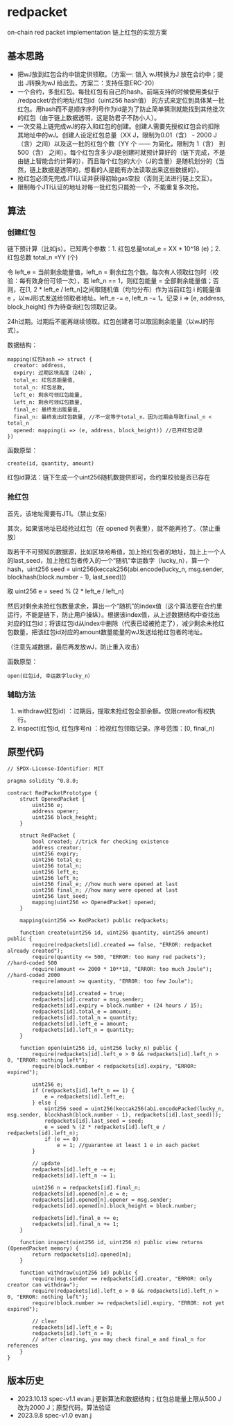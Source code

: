 # redpacket
on-chain red packet implementation
链上红包的实现方案

## 基本思路

* 把wJ放到红包合约中锁定供领取。（方案一: 锁入 wJ转换为J 放在合约中；提出 J转换为wJ 给出去。方案二：支持任意ERC-20）
* 一个合约，多批红包。每批红包有自己的hash。前端支持的时候使用类似于 /redpacket/合约地址/红包id（uint256 hash值） 的方式来定位到具体某一批红包。用hash而不是顺序序列号作为id是为了防止简单猜测就能找到其他批次的红包（由于链上数据透明，这是防君子不防小人）。
* 一次交易上链完成wJ的存入和红包的创建。创建人需要先授权红包合约扣除其地址中的wJ。创建人设定红包总量（XX J，限制为0.01（含） - 2000 J（含）之间）以及这一批的红包个数（YY 个 —— 为简化，限制为 1（含） 到 500（含） 之间）。每个红包含多少J是创建时就预计算好的（链下完成，不是由链上智能合约计算的），而且每个红包的大小（J的含量）是随机划分的（当然，链上数据是透明的，想看的人是能有办法读取出来这些数据的）。
* 抢红包必须先完成JTI认证并获得初始gas空投（否则无法进行链上交互）。
* 限制每个JTI认证的地址对每一批红包只能抢一个，不能重复多次抢。

## 算法

### 创建红包

链下预计算（比如js）。已知两个参数：1. 红包总量total_e = XX * 10^18 (e)；2. 红包总数 total_n =YY (个)

令 left_e = 当前剩余能量值，left_n = 剩余红包个数。每次有人领取红包时（校验：每有效身份可领一次），若 left_n == 1，则红包能量 = 全部剩余能量值；否则，在[1, 2 * left_e / left_n]之间取随机值（均匀分布）作为当前红包 i 的能量值 e ，以wJ形式发送给领取者地址。left_e -= e, left_n -= 1。记录 i => [e, address, block_height] 作为待查询红包领取记录。

24h过期。过期后不能再继续领取。红包创建者可以取回剩余能量（以wJ的形式）。

数据结构：
```
mapping(红包hash => struct {
  creator: address,
  expiry: 过期区块高度（24h）,
  total_e: 红包总能量值,
  total_n: 红包总数,
  left_e: 剩余可领红包能量,
  left_n: 剩余可领红包数量,
  final_e: 最终发出能量值,
  final_n: 最终发出红包数量, //不一定等于total_n，因为过期会导致final_n < total_n
  opened: mapping(i => (e, address, block_height)) //已开红包记录
})
```

函数原型：
```
create(id, quantity, amount)
```

红包id算法：链下生成一个uint256随机数提供即可，合约里校验是否已存在

### 抢红包

首先，该地址需要有JTI。（禁止女巫）

其次，如果该地址已经抢过红包（在 opened 列表里），就不能再抢了。（禁止重放）

取若干不可预知的数据源，比如区块哈希值，加上抢红包者的地址，加上上一个人的last_seed，加上抢红包者传入的一个“随机”幸运数字（lucky_n），算一个hash，uint256 seed = uint256(keccak256(abi.encode(lucky_n, msg.sender, blockhash(block.number - 1), last_seed)))

取 uint256 e = seed % (2 * left_e / left_n)

然后对剩余未抢红包数量求余，算出一个“随机”的index值（这个算法要在合约里运行，不能是链下，防止用户操纵）。根据该index值，从上述数据结构中查找出对应的红包id；将该红包id从index中删除（代表已经被抢走了），减少剩余未抢红包数量，把该红包id对应的amount数量能量的wJ发送给抢红包者的地址。

（注意先减数据，最后再发放wJ，防止重入攻击）

函数原型：
```
open(红包id, 幸运数字lucky_n）
```

### 辅助方法

1. withdraw(红包id) ：过期后，提取未抢红包全部余额。仅限creator有权执行。
2. inspect(红包id, 红包序号n) ：检视红包领取记录。序号范围：[0, final_n)

## 原型代码

```
// SPDX-License-Identifier: MIT

pragma solidity ^0.8.0;

contract RedPacketPrototype {
    struct OpenedPacket {
        uint256 e;
        address opener;
        uint256 block_height;
    }

    struct RedPacket {
        bool created; //trick for checking existence
        address creator;
        uint256 expiry;
        uint256 total_e;
        uint256 total_n;
        uint256 left_e;
        uint256 left_n;
        uint256 final_e; //how much were opened at last
        uint256 final_n; //how many were opened at last
        uint256 last_seed;
        mapping(uint256 => OpenedPacket) opened;
    }

    mapping(uint256 => RedPacket) public redpackets;

    function create(uint256 id, uint256 quantity, uint256 amount) public {
        require(redpackets[id].created == false, "ERROR: redpacket already created");
        require(quantity <= 500, "ERROR: too many red packets"); //hard-coded 500
        require(amount <= 2000 * 10**18, "ERROR: too much Joule"); //hard-coded 2000
        require(amount >= quantity, "ERROR: too few Joule");

        redpackets[id].created = true;
        redpackets[id].creator = msg.sender;
        redpackets[id].expiry = block.number + (24 hours / 15);
        redpackets[id].total_e = amount;
        redpackets[id].total_n = quantity;
        redpackets[id].left_e = amount;
        redpackets[id].left_n = quantity;
    }

    function open(uint256 id, uint256 lucky_n) public {
        require(redpackets[id].left_e > 0 && redpackets[id].left_n > 0, "ERROR: nothing left");
        require(block.number < redpackets[id].expiry, "ERROR: expired");
        
        uint256 e;
        if (redpackets[id].left_n == 1) {
            e = redpackets[id].left_e;
        } else {
            uint256 seed = uint256(keccak256(abi.encodePacked(lucky_n, msg.sender, blockhash(block.number - 1), redpackets[id].last_seed)));
            redpackets[id].last_seed = seed;
            e = seed % (2 * redpackets[id].left_e / redpackets[id].left_n);
            if (e == 0)
                e = 1; //guarantee at least 1 e in each packet
        }

        // update
        redpackets[id].left_e -= e;
        redpackets[id].left_n -= 1;

        uint256 n = redpackets[id].final_n;
        redpackets[id].opened[n].e = e;
        redpackets[id].opened[n].opener = msg.sender;
        redpackets[id].opened[n].block_height = block.number;

        redpackets[id].final_e += e;
        redpackets[id].final_n += 1;  
    }

    function inspect(uint256 id, uint256 n) public view returns (OpenedPacket memory) {
        return redpackets[id].opened[n];
    }

    function withdraw(uint256 id) public {
        require(msg.sender == redpackets[id].creator, "ERROR: only creator can withdraw");
        require(redpackets[id].left_e > 0 && redpackets[id].left_n > 0, "ERROR: nothing left");
        require(block.number >= redpackets[id].expiry, "ERROR: not yet expired");

        // clear
        redpackets[id].left_e = 0;
        redpackets[id].left_n = 0;
        // after clearing, you may check final_e and final_n for references
    }
}
```

## 版本历史

* 2023.10.13 spec-v1.1 evan.j 更新算法和数据结构；红包总能量上限从500 J改为2000 J；原型代码，算法验证
* 2023.9.8 spec-v1.0 evan.j 
